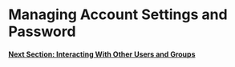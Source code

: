 # Managing Account Settings and Password

#### [Next Section: Interacting With Other Users and Groups](USER_GROUPS_INTERACTION.md)
